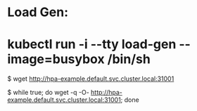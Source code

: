 # Load Gen: 

# kubectl run -i --tty load-gen --image=busybox /bin/sh

$ wget http://hpa-example.default.svc.cluster.local:31001

$ while true; do wget -q -O- http://hpa-example.default.svc.cluster.local:31001; done

